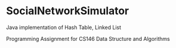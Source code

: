 # SocialNetworkSimulator

Java implementation of Hash Table, Linked List

Programming Assignment for CS146 Data Structure and Algorithms
